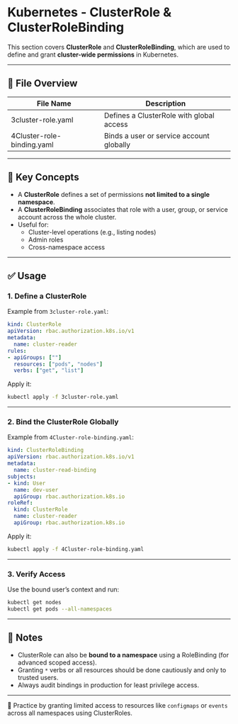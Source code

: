 # Kubernetes - ClusterRole & ClusterRoleBinding

This section covers **ClusterRole** and **ClusterRoleBinding**, which are used to define and grant **cluster-wide permissions** in Kubernetes.

---

## 📁 File Overview

| File Name                 | Description                                |
|---------------------------|--------------------------------------------|
| 3cluster-role.yaml        | Defines a ClusterRole with global access   |
| 4Cluster-role-binding.yaml| Binds a user or service account globally   |

---

## 🧠 Key Concepts

- A **ClusterRole** defines a set of permissions **not limited to a single namespace**.
- A **ClusterRoleBinding** associates that role with a user, group, or service account across the whole cluster.
- Useful for:
  - Cluster-level operations (e.g., listing nodes)
  - Admin roles
  - Cross-namespace access

---

## ✅ Usage

### 1. Define a ClusterRole

Example from `3cluster-role.yaml`:
```yaml
kind: ClusterRole
apiVersion: rbac.authorization.k8s.io/v1
metadata:
  name: cluster-reader
rules:
- apiGroups: [""]
  resources: ["pods", "nodes"]
  verbs: ["get", "list"]
```

Apply it:
```bash
kubectl apply -f 3cluster-role.yaml
```

---

### 2. Bind the ClusterRole Globally

Example from `4Cluster-role-binding.yaml`:
```yaml
kind: ClusterRoleBinding
apiVersion: rbac.authorization.k8s.io/v1
metadata:
  name: cluster-read-binding
subjects:
- kind: User
  name: dev-user
  apiGroup: rbac.authorization.k8s.io
roleRef:
  kind: ClusterRole
  name: cluster-reader
  apiGroup: rbac.authorization.k8s.io
```

Apply it:
```bash
kubectl apply -f 4Cluster-role-binding.yaml
```

---

### 3. Verify Access

Use the bound user’s context and run:
```bash
kubectl get nodes
kubectl get pods --all-namespaces
```

---

## 📌 Notes

- ClusterRole can also be **bound to a namespace** using a RoleBinding (for advanced scoped access).
- Granting `*` verbs or all resources should be done cautiously and only to trusted users.
- Always audit bindings in production for least privilege access.

---

🧠 Practice by granting limited access to resources like `configmaps` or `events` across all namespaces using ClusterRoles.
